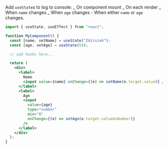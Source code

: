 Add `useState`s to log to console:
_ On component mount
_ On each render
_ When `name` changes
_ When `age` changes - When either `name` or `age` changes.

```jsx
import { useState, useEffect } from "react";

function MyComponent() {
  const [name, setName] = useState("Zdzisiek");
  const [age, setAge] = useState(54);

  // add hooks here...

  return (
    <div>
      <label>
        Name
        <input value={name} onChange={(e) => setName(e.target.value)} />
      </label>
      <label>
        Age
        <input
          value={age}
          type="number"
          min="0"
          onChange={(e) => setAge(e.target.valueAsNumber)}
        />
      </label>
    </div>
  );
}
```
